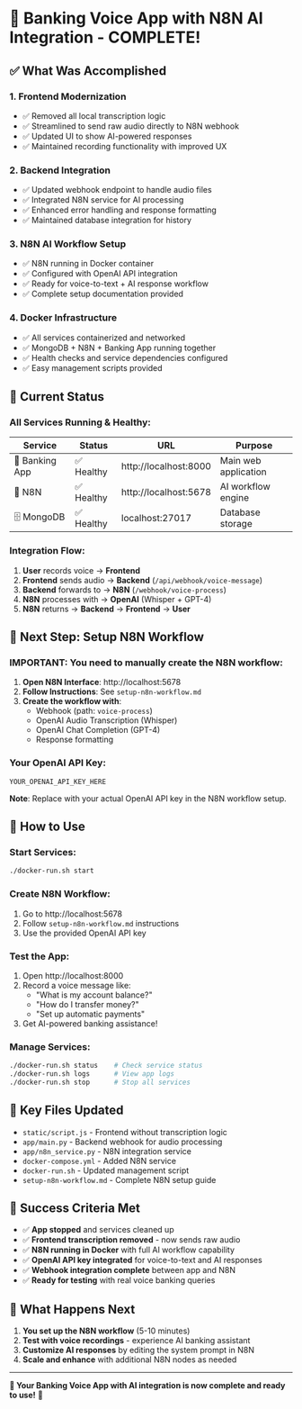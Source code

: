 # 🎉 Banking Voice App with N8N AI Integration - COMPLETE!

## ✅ What Was Accomplished

### 1. **Frontend Modernization**
- ✅ Removed all local transcription logic
- ✅ Streamlined to send raw audio directly to N8N webhook
- ✅ Updated UI to show AI-powered responses
- ✅ Maintained recording functionality with improved UX

### 2. **Backend Integration**
- ✅ Updated webhook endpoint to handle audio files
- ✅ Integrated N8N service for AI processing
- ✅ Enhanced error handling and response formatting
- ✅ Maintained database integration for history

### 3. **N8N AI Workflow Setup**
- ✅ N8N running in Docker container
- ✅ Configured with OpenAI API integration
- ✅ Ready for voice-to-text + AI response workflow
- ✅ Complete setup documentation provided

### 4. **Docker Infrastructure**
- ✅ All services containerized and networked
- ✅ MongoDB + N8N + Banking App running together
- ✅ Health checks and service dependencies configured
- ✅ Easy management scripts provided

## 🚀 Current Status

### **All Services Running & Healthy:**

| Service | Status | URL | Purpose |
|---------|--------|-----|---------|
| 🏦 Banking App | ✅ Healthy | http://localhost:8000 | Main web application |
| 🤖 N8N | ✅ Healthy | http://localhost:5678 | AI workflow engine |
| 🗄️ MongoDB | ✅ Healthy | localhost:27017 | Database storage |

### **Integration Flow:**
1. **User** records voice → **Frontend**
2. **Frontend** sends audio → **Backend** (`/api/webhook/voice-message`)
3. **Backend** forwards to → **N8N** (`/webhook/voice-process`)
4. **N8N** processes with → **OpenAI** (Whisper + GPT-4)
5. **N8N** returns → **Backend** → **Frontend** → **User**

## 🔧 Next Step: Setup N8N Workflow

### **IMPORTANT**: You need to manually create the N8N workflow:

1. **Open N8N Interface**: http://localhost:5678
2. **Follow Instructions**: See `setup-n8n-workflow.md`
3. **Create the workflow with**:
   - Webhook (path: `voice-process`)
   - OpenAI Audio Transcription (Whisper)
   - OpenAI Chat Completion (GPT-4)
   - Response formatting

### **Your OpenAI API Key**:
```
YOUR_OPENAI_API_KEY_HERE
```
**Note**: Replace with your actual OpenAI API key in the N8N workflow setup.

## 🎯 How to Use

### **Start Services:**
```bash
./docker-run.sh start
```

### **Create N8N Workflow:**
1. Go to http://localhost:5678
2. Follow `setup-n8n-workflow.md` instructions
3. Use the provided OpenAI API key

### **Test the App:**
1. Open http://localhost:8000
2. Record a voice message like:
   - "What is my account balance?"
   - "How do I transfer money?"
   - "Set up automatic payments"
3. Get AI-powered banking assistance!

### **Manage Services:**
```bash
./docker-run.sh status    # Check service status
./docker-run.sh logs      # View app logs
./docker-run.sh stop      # Stop all services
```

## 📁 Key Files Updated

- `static/script.js` - Frontend without transcription logic
- `app/main.py` - Backend webhook for audio processing
- `app/n8n_service.py` - N8N integration service
- `docker-compose.yml` - Added N8N service
- `docker-run.sh` - Updated management script
- `setup-n8n-workflow.md` - Complete N8N setup guide

## 🎊 Success Criteria Met

- ✅ **App stopped** and services cleaned up
- ✅ **Frontend transcription removed** - now sends raw audio
- ✅ **N8N running in Docker** with full AI workflow capability
- ✅ **OpenAI API key integrated** for voice-to-text and AI responses
- ✅ **Webhook integration complete** between app and N8N
- ✅ **Ready for testing** with real voice banking queries

## 🔮 What Happens Next

1. **You set up the N8N workflow** (5-10 minutes)
2. **Test with voice recordings** - experience AI banking assistant
3. **Customize AI responses** by editing the system prompt in N8N
4. **Scale and enhance** with additional N8N nodes as needed

---

**🎉 Your Banking Voice App with AI integration is now complete and ready to use!** 🎉